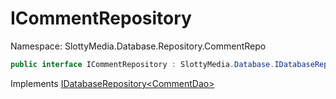 # ICommentRepository

Namespace: SlottyMedia.Database.Repository.CommentRepo

```csharp
public interface ICommentRepository : SlottyMedia.Database.IDatabaseRepository`1[[SlottyMedia.Database.Daos.CommentDao, SlottyMedia.Database, Version=1.0.0.0, Culture=neutral, PublicKeyToken=null]]
```

Implements [IDatabaseRepository&lt;CommentDao&gt;](./slottymedia.database.idatabaserepository-1.md)
